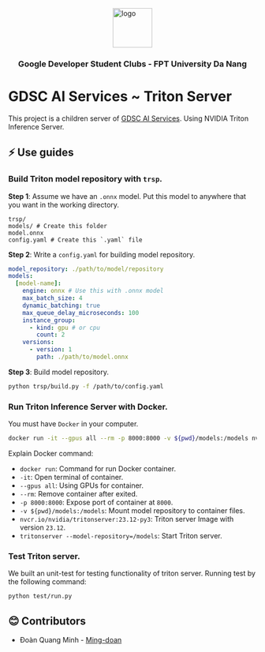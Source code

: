 <div style="width:100%;display:flex;flex-direction:column;justify-content:center;align-items:center">
<img style="width:80px"
src="https://seeklogo.com/images/G/google-developers-logo-F8BF3155AC-seeklogo.com.png" alt="logo"/>
</div>
<h3 style="text-align:center">Google Developer Student Clubs - FPT University Da Nang</h3>

# GDSC AI Services ~ Triton Server

This project is a children server of [GDSC AI Services](https://gdscfptu-ai-service-hf.hf.space). Using NVIDIA Triton Inference Server.

## ⚡ Use guides

### Build Triton model repository with `trsp`.

**Step 1**: Assume we have an `.onnx` model. Put this model to anywhere that you want in the working directory.

```
trsp/
models/ # Create this folder
model.onnx
config.yaml # Create this `.yaml` file
```

**Step 2**: Write a `config.yaml` for building model repository.

```yaml
model_repository: ./path/to/model/repository
models:
  [model-name]:
    engine: onnx # Use this with .onnx model
    max_batch_size: 4
    dynamic_batching: true
    max_queue_delay_microseconds: 100
    instance_group:
      - kind: gpu # or cpu
        count: 2
    versions:
      - version: 1
        path: ./path/to/model.onnx
```

**Step 3**: Build model repository.

```bash
python trsp/build.py -f /path/to/config.yaml
```

### Run Triton Inference Server with Docker.

You must have `Docker` in your computer.

```bash
docker run -it --gpus all --rm -p 8000:8000 -v ${pwd}/models:/models nvcr.io/nvidia/tritonserver:23.12-py3 tritonserver --model-repository=/models
```

Explain Docker command:

- `docker run`: Command for run Docker container.
- `-it`: Open terminal of container.
- `--gpus all`: Using GPUs for container.
- `--rm`: Remove container after exited.
- `-p 8000:8000`: Expose port of container at `8000`.
- `-v ${pwd}/models:/models`: Mount model repository to container files.
- `nvcr.io/nvidia/tritonserver:23.12-py3`: Triton server Image with version `23.12`.
- `tritonserver --model-repository=/models`: Start Triton server.

### Test Triton server.

We built an unit-test for testing functionality of triton server. Running test by the following command:

```bash
python test/run.py
```

## 😊 Contributors

- Đoàn Quang Minh - [Ming-doan](https://github.com/Ming-doan)
